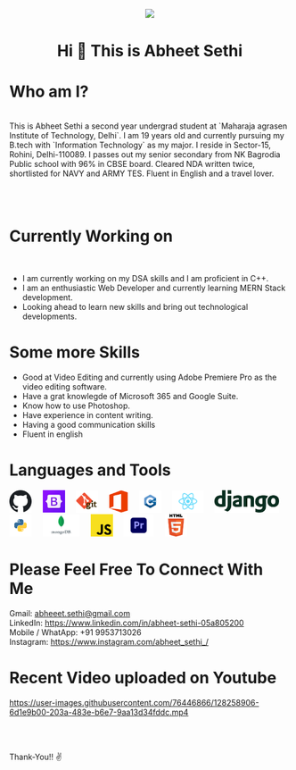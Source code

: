 <p align="center"><img src="https://raw.githubusercontent.com/Vrindagupta6828/Vrindagupta6828/master/assest/hello.gif"></p>

<h1><p align="center">Hi 👋 This is Abheet Sethi</h1>

# Who am I?
<br>
This is Abheet Sethi a second year undergrad student at `Maharaja agrasen Institute of Technology, Delhi`. I am 19 years old and currently pursuing my B.tech with `Information Technology` as my major. I reside in Sector-15, Rohini, Delhi-110089. I passes out my senior secondary from NK Bagrodia Public school with 96% in CBSE board. Cleared NDA written twice, shortlisted for NAVY and ARMY TES. Fluent in English and a travel lover.

<br><br>

# Currently Working on
<br>

- I am currently working on my DSA skills and I am proficient in C++. 
- I am an enthusiastic Web Developer and currently learning MERN Stack development. 
- Looking ahead to learn new skills and bring out technological developments.

# Some more Skills

- Good at Video Editing and currently using Adobe Premiere Pro as the video editing software. 
- Have a grat knowlegde of Microsoft 365 and Google Suite.
- Know how to use Photoshop.
- Have experience in content writing.
- Having a good communication skills
- Fluent in english

# Languages and Tools

<img src="https://github.com/AbheetSethi/images/blob/main/download.png" height="40px" padding="10px">&nbsp;&nbsp;&nbsp;&nbsp;&nbsp;<img src="https://github.com/AbheetSethi/images/blob/main/download.jpeg" height="40px">&nbsp;&nbsp;&nbsp;&nbsp;&nbsp;<img src="https://github.com/AbheetSethi/images/blob/main/images.png" height="40px">&nbsp;&nbsp;&nbsp;&nbsp;&nbsp;<img src="https://github.com/AbheetSethi/images/blob/main/download%20(9).png" height="40px">&nbsp;&nbsp;&nbsp;&nbsp;&nbsp;<img src="https://github.com/AbheetSethi/images/blob/main/download%20(8).png" height="40px">&nbsp;&nbsp;&nbsp;&nbsp;&nbsp;<img src="https://github.com/AbheetSethi/images/blob/main/download%20(7).png" height="40px">&nbsp;&nbsp;&nbsp;&nbsp;&nbsp;<img src="https://github.com/AbheetSethi/images/blob/main/download%201.png" height="40px">&nbsp;&nbsp;&nbsp;&nbsp;&nbsp;<img src="https://github.com/AbheetSethi/images/blob/main/download%202.png" height="40px">&nbsp;&nbsp;&nbsp;&nbsp;&nbsp;<img src="https://github.com/AbheetSethi/images/blob/main/download%20(4).png" height="40px">&nbsp;&nbsp;&nbsp;&nbsp;&nbsp;<img src="https://github.com/AbheetSethi/images/blob/main/download%20(3).png" height="40px">&nbsp;&nbsp;&nbsp;&nbsp;&nbsp;<img src="https://github.com/AbheetSethi/images/blob/main/download%20(10).png" height="40px">&nbsp;&nbsp;&nbsp;&nbsp;&nbsp;<img src="https://github.com/AbheetSethi/images/blob/main/download%20(1).png" height="40px">

# Please Feel Free To Connect With Me 

Gmail: abheeet.sethi@gmail.com<br>
LinkedIn: https://www.linkedin.com/in/abheet-sethi-05a805200<br>
Mobile / WhatApp: +91 9953713026<br>
Instagram: https://www.instagram.com/abheet_sethi_/<br>

# Recent Video uploaded on Youtube

https://user-images.githubusercontent.com/76446866/128258906-6d1e9b00-203a-483e-b6e7-9aa13d34fddc.mp4

<br><br>

Thank-You!! ✌️

